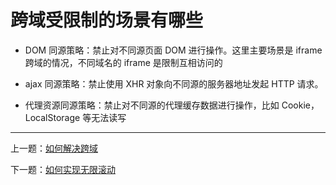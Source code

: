 # 跨域受限制的场景有哪些

- DOM 同源策略：禁止对不同源页面 DOM 进行操作。这里主要场景是 iframe 跨域的情况，不同域名的 iframe 是限制互相访问的

- ajax 同源策略：禁止使用 XHR 对象向不同源的服务器地址发起 HTTP 请求。

- 代理资源同源策略：禁止对不同源的代理缓存数据进行操作，比如 Cookie，LocalStorage 等无法读写


---

上一题：[如何解决跨域](https://github.com/tolerance-go/keep-learning/blob/master/output/前端/代理/跨域/如何解决跨域.md)

下一题：[如何实现无限滚动](https://github.com/tolerance-go/keep-learning/blob/master/output/前端/最佳实践/如何实现无限滚动.md)